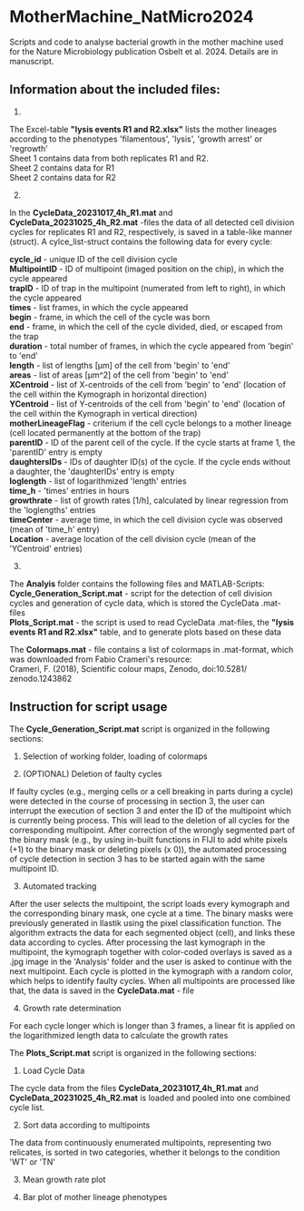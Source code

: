 # MotherMachine_NatMicro2024
Scripts and code to analyse bacterial growth in the mother machine used for the Nature Microbiology publication Osbelt et al. 2024. Details are in manuscript.

Information about the included files:
-------------------------------------------------------------------------------------------------

1.
 The Excel-table **"lysis events R1 and R2.xlsx"** lists the mother lineages according to the phenotypes 'filamentous', 'lysis', 'growth arrest' or 'regrowth' <br>
Sheet 1 contains data from both replicates R1 and R2. <br>
Sheet 2 contains data for R1 <br>
Sheet 2 contains data for R2 <br>

2.
In the **CycleData_20231017_4h_R1.mat** and **CycleData_20231025_4h_R2.mat** -files the data of all detected cell division cycles for replicates R1 and R2, respectively, is saved in a table-like manner (struct). A cylce_list-struct contains the following data for every cycle:

**cycle_id** - unique ID of the cell division cycle <br>
**MultipointID** - ID of multipoint (imaged position on the chip), in which the cycle appeared <br>
**trapID** - ID of trap in the multipoint (numerated from left to right), in which the cycle appeared <br>
**times** - list frames, in which the cycle appeared <br>
**begin** - frame, in which the cell of the cycle was born <br>
**end** - frame, in which the cell of the cycle divided, died, or escaped from the trap <br>
**duration** - total number of frames, in which the cycle appeared from 'begin' to 'end' <br>
**length** - list of lengths [µm] of the cell from 'begin' to 'end' <br>
**areas** - list of areas [µm^2] of the cell from 'begin' to 'end' <br>
**XCentroid** - list of X-centroids of the cell from 'begin' to 'end' (location of the cell within the Kymograph in horizontal direction) <br>
**YCentroid** - list of Y-centroids of the cell from 'begin' to 'end' (location of the cell within the Kymograph in vertical direction) <br>
**motherLineageFlag** - criterium if the cell cycle belongs to a mother lineage (cell located permanently at the bottom of the trap) <br>
**parentID** - ID of the parent cell of the cycle. If the cycle starts at frame 1, the 'parentID' entry is empty <br>
**daughtersIDs** - IDs of daughter ID(s) of the cycle. If the cycle ends without a daughter, the 'daughterIDs' entry is empty <br>
**loglength** - list of logarithmized 'length' entries <br>
**time_h** - 'times' entries in hours <br>
**growthrate** - list of growth rates [1/h], calculated by linear regression from the 'loglengths' entries <br>
**timeCenter** - average time, in which the cell division cycle was observed (mean of 'time_h' entry) <br>
**Location** - average location of the cell division cycle (mean of the 'YCentroid' entries) <br>

3.
The **Analyis** folder contains the following files and MATLAB-Scripts: <br>
**Cycle_Generation_Script.mat** - script for the detection of cell division cycles and generation of cycle data, which is stored the CycleData .mat-files <br>
**Plots_Script.mat** - the script is used to read CycleData .mat-files, the  **"lysis events R1 and R2.xlsx"** table, and to generate plots based on these data <br>

The **Colormaps.mat** - file contains a list of colormaps in .mat-format, which was downloaded from Fabio Crameri's resource: <br>
Crameri, F. (2018), Scientific colour maps, Zenodo, doi:10.5281/
zenodo.1243862


  


Instruction for script usage
-------------------------------------------------------------------------------------------------
The **Cycle_Generation_Script.mat** script is organized in the following sections:

1. Selection of working folder, loading of colormaps

2. (OPTIONAL) Deletion of faulty cycles

If faulty cycles (e.g., merging cells or a cell breaking in parts during a cycle) were detected in the course of processing in section 3, the user can interrupt the execution of section 3 and enter the ID of the multipoint which is currently being process. This will lead to the deletion of all cycles for the corresponding multipoint. After correction of the wrongly segmented part of the binary mask (e.g., by using in-built functions in FIJI to add white pixels (+1) to the binary mask or deleting pixels (x 0)), the automated processing of cycle detection in section 3 has to be started again with the same multipoint ID.

3. Automated tracking
   
After the user selects the multipoint, the script loads every kymograph and the corresponding binary mask, one cycle at a time. The binary masks were previously generated in Ilastik using the pixel classification function. The algorithm extracts the data for each segmented object (cell), and links these data according to cycles. After processing the last kymograph in the multipoint, the kymograph together with color-coded overlays is saved as a .jpg image in the 'Analysis' folder and the user is asked to continue with the next multipoint. Each cycle is plotted in the kymograph with a random color, which helps to identify faulty cycles. When all multipoints are processed like that, the data is saved in the **CycleData.mat** - file

4. Growth rate determination

For each cycle longer which is longer than 3 frames, a linear fit is applied on the logarithmized length data to calculate the growth rates


The **Plots_Script.mat** script is organized in the following sections:

1. Load Cycle Data

The cycle data from the files **CycleData_20231017_4h_R1.mat** and **CycleData_20231025_4h_R2.mat** is loaded and pooled into one combined cycle list.

2. Sort data according to multipoints

The data from continuously enumerated multipoints, representing two relicates, is sorted in two categories, whether it belongs to the condition 'WT' or 'TN'

3. Mean growth rate plot

4. Bar plot of mother lineage phenotypes
